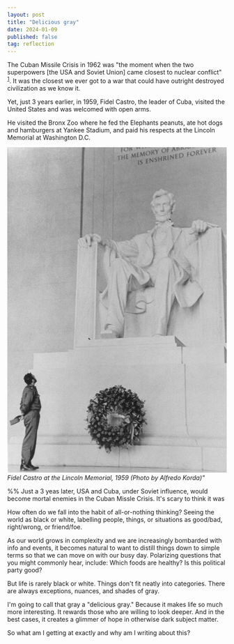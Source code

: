 ```yaml
---
layout: post
title: "Delicious gray"
date: 2024-01-09
published: false
tag: reflection
---
```

<!--
images:
  - url: blog/fidel-castro-at-the-lincoln-memorial-final.jpg
    txt: "Fidel Castro at the Lincoln Memorial, 1959 (Photo by Alfredo Korda)"
    aspect_ratio: 247/366
-->

The Cuban Missile Crisis in 1962 was "the moment when the two superpowers [the USA and Soviet Union] came closest to nuclear conflict" <sup>[1](https://history.state.gov/milestones/1961-1968/cuban-missile-crisis)</sup>. It was the closest we ever got to a war that could have outright destroyed civilization as we know it.

Yet, just 3 years earlier, in 1959, Fidel Castro, the leader of Cuba, visited the United States and was welcomed with open arms.

He visited the Bronx Zoo where he fed the Elephants peanuts, ate hot dogs and hamburgers at Yankee Stadium, and paid his respects at the Lincoln Memorial at Washington D.C.

<img src="/assets/images/blog/fidel-castro-at-the-lincoln-memorial-final.jpg" style="aspect-ratio: 247/366;" />
<footer><cite>Fidel Castro at the Lincoln Memorial, 1959 (Photo by Alfredo Korda)"</cite></footer>

%% Just a 3 yeas later, USA and Cuba, under Soviet influence, would become mortal enemies in the Cuban Missle Crisis. It's scary to think it was 
<!-- the older I get, the more I see the gray in life -->

How often do we fall into the habit of all-or-nothing thinking? Seeing the world as black or white, labelling people, things, or situations as good/bad, right/wrong, or friend/foe.

As our world grows in complexity and we are increasingly bombarded with info and events, it becomes natural to want to distill things down to simple terms so that we can move on with our busy day. Polarizing questions that you might commonly hear, include: Which foods are healthy? Is this political party good?

But life is rarely black or white. Things don't fit neatly into categories. There are always exceptions, nuances, and shades of gray.

I'm going to call that gray a "delicious gray." Because it makes life so much more interesting. It rewards those who are willing to look deeper. And in the best cases, it creates a glimmer of hope in otherwise dark subject matter.

So what am I getting at exactly and why am I writing about this?

<!-- example -- fidel castro in DC, loves and respects US culture -->

<!-- enemies -- cuban missile crisis -->

<!-- not all good or all bad -->

<!-- gray makes life more interesting, more sweet -->

<!-- to be approached with humility, fewer assumptions -->

<!-- a lens to view the world through -->

<!-- a lens to view oneself through when reflecting -->
